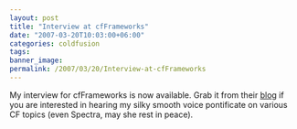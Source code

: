```yaml
---
layout: post
title: "Interview at cfFrameworks"
date: "2007-03-20T10:03:00+06:00"
categories: coldfusion 
tags: 
banner_image: 
permalink: /2007/03/20/Interview-at-cfFrameworks
---
```


My interview for cfFrameworks is now available. Grab it from their <a href="http://www.cfframeworks.com/blog/index.cfm/2007/3/20/Ray-Camden-talks-about-coldfusion-frameworks">blog</a> if you are interested in hearing my silky smooth voice pontificate on various CF topics (even Spectra, may she rest in peace).
